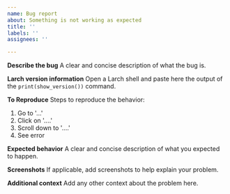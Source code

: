 ```yaml
---
name: Bug report
about: Something is not working as expected
title: ''
labels: ''
assignees: ''

---
```


**Describe the bug**
A clear and concise description of what the bug is.

**Larch version information**
Open a Larch shell and paste here the output of the `print(show_version())` command. 

**To Reproduce**
Steps to reproduce the behavior:
1. Go to '...'
2. Click on '....'
3. Scroll down to '....'
4. See error

**Expected behavior**
A clear and concise description of what you expected to happen.

**Screenshots**
If applicable, add screenshots to help explain your problem.

**Additional context**
Add any other context about the problem here.
